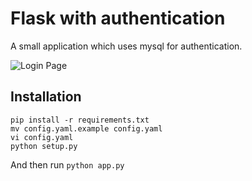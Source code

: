 # Flask with authentication
A small application which uses mysql for authentication. 

![Login Page](https://sanderwegter.nl/github/images/FlaskLogin.png)

## Installation
```
pip install -r requirements.txt
mv config.yaml.example config.yaml
vi config.yaml
python setup.py
```

And then run `python app.py`